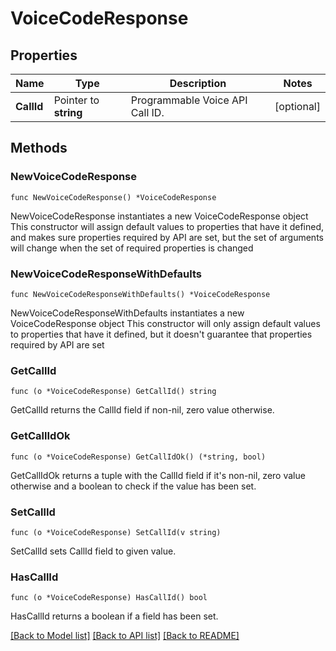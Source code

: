 # VoiceCodeResponse

## Properties

Name | Type | Description | Notes
------------ | ------------- | ------------- | -------------
**CallId** | Pointer to **string** | Programmable Voice API Call ID. | [optional] 

## Methods

### NewVoiceCodeResponse

`func NewVoiceCodeResponse() *VoiceCodeResponse`

NewVoiceCodeResponse instantiates a new VoiceCodeResponse object
This constructor will assign default values to properties that have it defined,
and makes sure properties required by API are set, but the set of arguments
will change when the set of required properties is changed

### NewVoiceCodeResponseWithDefaults

`func NewVoiceCodeResponseWithDefaults() *VoiceCodeResponse`

NewVoiceCodeResponseWithDefaults instantiates a new VoiceCodeResponse object
This constructor will only assign default values to properties that have it defined,
but it doesn't guarantee that properties required by API are set

### GetCallId

`func (o *VoiceCodeResponse) GetCallId() string`

GetCallId returns the CallId field if non-nil, zero value otherwise.

### GetCallIdOk

`func (o *VoiceCodeResponse) GetCallIdOk() (*string, bool)`

GetCallIdOk returns a tuple with the CallId field if it's non-nil, zero value otherwise
and a boolean to check if the value has been set.

### SetCallId

`func (o *VoiceCodeResponse) SetCallId(v string)`

SetCallId sets CallId field to given value.

### HasCallId

`func (o *VoiceCodeResponse) HasCallId() bool`

HasCallId returns a boolean if a field has been set.


[[Back to Model list]](../README.md#documentation-for-models) [[Back to API list]](../README.md#documentation-for-api-endpoints) [[Back to README]](../README.md)


